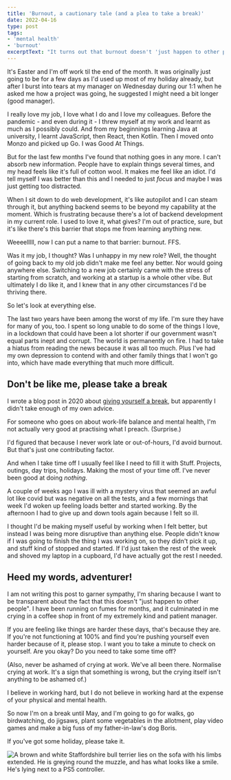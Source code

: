 ```yaml
---
title: 'Burnout, a cautionary tale (and a plea to take a break)'
date: 2022-04-16
type: post
tags: 
- 'mental health'
- 'burnout'
excerptText: "It turns out that burnout doesn't 'just happen to other people'. I've been running on fumes for months, and it culminated in me crying in a coffee shop in front of my extremely kind and patient manager."
---
```


It's Easter and I'm off work til the end of the month. It was originally just going to be for a few days as I'd used up most of my holiday already, but after I burst into tears at my manager on Wednesday during our 1:1 when he asked me how a project was going, he suggested I might need a bit longer (good manager). 

I really love my job, I love what I do and I love my colleagues. Before the pandemic - and even during it - I threw myself at my work and learnt as much as I possibly could. And from my beginnings learning Java at university, I learnt JavaScript, then React, then Kotlin. Then I moved onto Monzo and picked up Go. I was Good At Things.

But for the last few months I've found that nothing goes in any more. I can't absorb new information. People have to explain things several times, and my head feels like it's full of cotton wool. It makes me feel like an idiot. I'd tell myself I was better than this and I needed to just *focus* and maybe I was just getting too distracted.

When I sit down to do web development, it's like autopilot and I can steam through it, but anything backend seems to be beyond my capability at the moment. Which is frustrating because there's a lot of backend development in my current role. I used to love it, what gives? I'm out of practice, sure, but it's like there's this barrier that stops me from learning anything new. 

Weeeelllll, now I can put a name to that barrier: burnout. FFS.

Was it my job, I thought? Was I unhappy in my new role? Well, the thought of going back to my old job didn't make me feel any better. Nor would going anywhere else. Switching to a new job certainly came with the stress of starting from scratch, and working at a startup is a whole other vibe. But ultimately I do like it, and I knew that in any other circumstances I'd be thriving there.

So let's look at everything else. 

The last two years have been among the worst of my life. I'm sure they have for many of you, too. I spent so long unable to do some of the things I love, in a lockdown that could have been a lot shorter if our government wasn't equal parts inept and corrupt. The world is permanently on fire. I had to take a hiatus from reading the news because it was all too much. Plus I've had my own depression to contend with and other family things that I won't go into, which have made everything that much more difficult.

## Don't be like me, please take a break

I wrote a blog post in 2020 about [giving yourself a break](https://localghost.dev/blog/give-yourself-a-break-lessons-from-burnout/), but apparently I didn't take enough of my own advice. 

For someone who goes on about work-life balance and mental health, I'm not actually very good at practising what I preach. (Surprise.)

I'd figured that because I never work late or out-of-hours, I'd avoid burnout. But that's just one contributing factor. 

And when I take time off I usually feel like I need to fill it with Stuff. Projects, outings, day trips, holidays. Making the most of your time off. I've never been good at doing *nothing*.

A couple of weeks ago I was ill with a mystery virus that seemed an awful lot like covid but was negative on all the tests, and a few mornings that week I'd woken up feeling loads better and started working. By the afternoon I had to give up and down tools again because I felt so ill. 

I thought I'd be making myself useful by working when I felt better, but instead I was being more disruptive than anything else. People didn't know if I was going to finish the thing I was working on, so they didn't pick it up, and stuff kind of stopped and started. If I'd just taken the rest of the week and shoved my laptop in a cupboard, I'd have actually got the rest I needed. 

## Heed my words, adventurer!
I am not writing this post to garner sympathy, I'm sharing because I want to be transparent about the fact that this doesn't "just happen to other people". I have been running on fumes for months, and it culminated in me crying in a coffee shop in front of my extremely kind and patient manager. 

If you are feeling like things are harder these days, that's because they are. If you're not functioning at 100% and find you're pushing yourself even harder because of it, please stop. I want you to take a minute to check on yourself. Are you okay? Do you need to take some time off?

(Also, never be ashamed of crying at work. We've all been there. Normalise crying at work. It's a sign that something is wrong, but the crying itself isn't anything to be ashamed of.)

I believe in working hard, but I do not believe in working hard at the expense of your physical and mental health.

So now I'm on a break until May, and I'm going to go for walks, go birdwatching, do jigsaws, plant some vegetables in the allotment, play video games and make a big fuss of my father-in-law's dog Boris. 

If you've got some holiday, please take it. 

![A brown and white Staffordshire bull terrier lies on the sofa with his limbs extended. He is greying round the muzzle, and has what looks like a smile. He's lying next to a PS5 controller.](/img/blog/boris.JPG "My plans.")